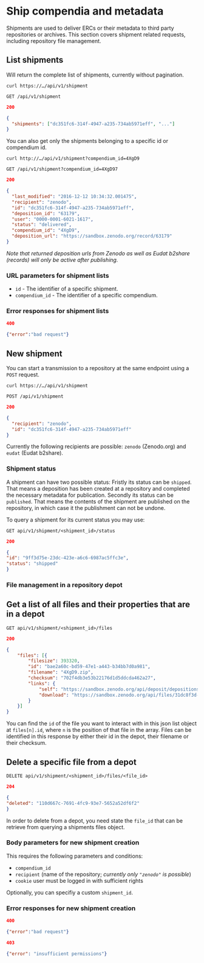 # Ship compendia and metadata

Shipments are used to deliver ERCs or their metadata to third party repositories or archives. This section covers shipment related requests, including repository file management.

## List shipments

Will return the complete list of shipments, currently without pagination.

`curl https://…/api/v1/shipment`

`GET /api/v1/shipment`

```json
200

{
  "shipments": ["dc351fc6-314f-4947-a235-734ab5971eff", "..."]
}
```

You can also get only the shipments belonging to a specific id or compendium id.

`curl http://…/api/v1/shipment?compendium_id=4XgD9`

`GET /api/v1/shipment?compendium_id=4XgD97`

```json
200 

{
  "last_modified": "2016-12-12 10:34:32.001475",
  "recipient": "zenodo",
  "id": "dc351fc6-314f-4947-a235-734ab5971eff",
  "deposition_id": "63179",
  "user": "0000-0001-6021-1617",
  "status": "delivered",
  "compendium_id": "4XgD9",
  "deposition_url": "https://sandbox.zenodo.org/record/63179"
}
```

_Note that returned deposition urls from Zenodo as well as Eudat b2share (records) will only be active after publishing._

### URL parameters for shipment lists

- `id` - The identifier of a specific shipment.
- `compendium_id` - The identifier of a specific compendium.

### Error responses for shipment lists

```json
400

{"error":"bad request"}
```


## New shipment

You can start a transmission to a repository at the same endpoint using a `POST` request.

`curl https://…/api/v1/shipment`

`POST /api/v1/shipment`

```json
200

{
  "recipient": "zenodo",
  "id": "dc351fc6-314f-4947-a235-734ab5971eff"
}
```

Currently the following recipients are possible: `zenodo` (Zenodo.org) and `eudat` (Eudat b2share).


### Shipment status

A shipment can have two possible status: Fristly its status can be `shipped`. That means a deposition has been created at a repository and completed the necessary metadata for publication. Secondly its status can be `published`. That means the contents of the shipment are published on the repository, in which case it the publishment can not be undone. 

To query a shipment for its current status you may use:

`GET api/v1/shipment/<shipment_id>/status`


```json
200

{
"id": "9ff3d75e-23dc-423e-a6c6-6987ac5ffc3e",
"status": "shipped"
}
```


### File management in a repository depot

## Get a list of all files and their properties that are in a depot

`GET api/v1/shipment/<shipment_id>/files`

```json
200

{
	"files": [{
		"filesize": 393320,
		"id": "bae2a60c-bd59-47e1-a443-b34bb7d0a981",
		"filename": "4XgD9.zip",
		"checksum": "702f4db3e53b22176d1d5ddcda462a27",
		"links": {
			"self": "https://sandbox.zenodo.org/api/deposit/depositions/71552/files/bae2a60c-bd59-47e1-a443-b34bb7d0a981",
			"download": "https://sandbox.zenodo.org/api/files/31dc8f3d-df00-4d8a-bd99-64ef341372b3/4XgD9.zip"
		}
	}]
}
```

You can find the `id` of the file you want to interact with in this json list object at `files[n].id`, where `n` is the position of that file in the array. Files can be identified in this response by either their id in the depot, their filename or their checksum.


## Delete a specific file from a depot

`DELETE api/v1/shipment/<shipment_id>/files/<file_id>`

```json
204

{
"deleted": "110d667c-7691-4fc9-93e7-5652a52df6f2"
}
```

In order to delete from a depot, you need state the `file_id` that can be retrieve from querying a shipments files object.


### Body parameters for new shipment creation

This requires the following parameters and conditions:

- `compendium_id`
- `recipient` (name of the repository; _currently only `"zenodo"` is possible_)
- `cookie` user must be logged in with sufficient rights

Optionally, you can specifiy a custom `shipment_id`.

### Error responses for new shipment creation

```json
400

{"error":"bad request"}
```


```json
403

{"error": "insufficient permissions"}
```
